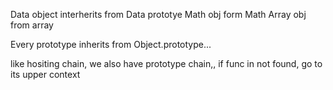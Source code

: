 



Data object interherits from Data prototye
Math obj form Math
Array obj from array

Every prototype inherits from Object.prototype...


like hositing chain, we also have prototype chain,,
if func in not found, go to its upper context


